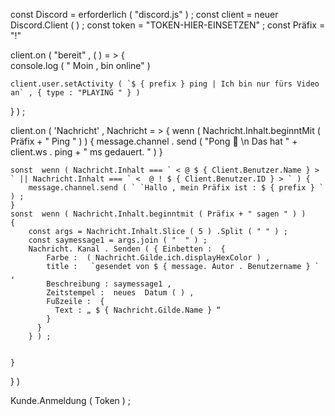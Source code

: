 const Discord = erforderlich ( "discord.js" ) ;
const client =  neuer Discord.Client ( ) ;​
const token =  "TOKEN-HIER-EINSETZEN" ;
const Präfix =  "!"
 
client.on ( "bereit" , ( ) = > {   
    console.log ( " Moin , bin online" )
 
 
    client.user.setActivity ( `$ { prefix } ping | Ich bin nur fürs Video an` , { type : "PLAYING " } )
 
 
} ) ;
 
client.on ( 'Nachricht' , Nachricht = > { 
    wenn ( Nachricht.Inhalt.beginntMit ( Präfix + " Ping " ) )​
    {
        message.channel . send ( "Pong :ping_pong: \n Das hat " + client.ws . ping + " ms gedauert. " )
    }
 
    sonst  wenn ( Nachricht.Inhalt === ` < @ $ { Client.Benutzer.Name } > ` || Nachricht.Inhalt === ` <  @ ! $ { Client.Benutzer.ID } > ` ) {​​​​​ 
        message.channel.send ( ` `Hallo , mein Präfix ist : $ { prefix } ` ) ;
    }
    sonst  wenn ( Nachricht.Inhalt.beginntmit ( Präfix + " sagen " ) )​
    {
        const args = Nachricht.Inhalt.Slice ( 5 ) .Split ( " " ) ;​​​
        const saymessage1 = args.join ( "  " ) ;
        Nachricht. Kanal . Senden ( { Einbetten :  {
            Farbe :  ( Nachricht.Gilde.ich.displayHexColor ) ,​​​​​
            title :   `gesendet von $ { message. Autor . Benutzername } ` ,
            Beschreibung : saymessage1 ,
            Zeitstempel :  neues  Datum ( ) ,
            Fußzeile :  {
              Text : „ $ { Nachricht.Gilde.Name } “​​
            }
          }
        } ) ;
 
        
    }
} )
 
Kunde.Anmeldung ( Token ) ;

